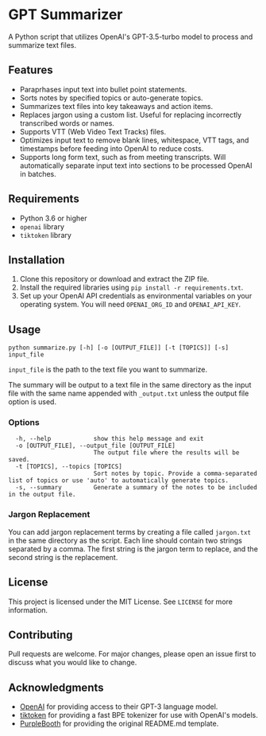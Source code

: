 # GPT Summarizer

A Python script that utilizes OpenAI's GPT-3.5-turbo model to process and summarize text files.

## Features
* Paraprhases input text into bullet point statements.
* Sorts notes by specified topics or auto-generate topics.
* Summarizes text files into key takeaways and action items.
* Replaces jargon using a custom list. Useful for replacing incorrectly transcribed words or names.
* Supports VTT (Web Video Text Tracks) files.
* Optimizes input text to remove blank lines, whitespace, VTT tags, and timestamps before feeding into OpenAI to reduce costs.
* Supports long form text, such as from meeting transcripts. Will automatically separate input text into sections to be processed OpenAI in batches.

## Requirements

* Python 3.6 or higher
* `openai` library
* `tiktoken` library

## Installation

1. Clone this repository or download and extract the ZIP file.
2. Install the required libraries using `pip install -r requirements.txt`.
3. Set up your OpenAI API credentials as environmental variables on your operating system. You will need `OPENAI_ORG_ID` and `OPENAI_API_KEY`.

## Usage
```
python summarize.py [-h] [-o [OUTPUT_FILE]] [-t [TOPICS]] [-s] input_file
```

`input_file` is the path to the text file you want to summarize.

The summary will be output to a text file in the same directory as the input file with the same name appended with `_output.txt` unless the output file option is used.

### Options
```
  -h, --help            show this help message and exit
  -o [OUTPUT_FILE], --output_file [OUTPUT_FILE]
                        The output file where the results will be saved.
  -t [TOPICS], --topics [TOPICS]
                        Sort notes by topic. Provide a comma-separated list of topics or use 'auto' to automatically generate topics.
  -s, --summary         Generate a summary of the notes to be included in the output file.

```


### Jargon Replacement

You can add jargon replacement terms by creating a file called `jargon.txt` in the same directory as the script. Each line should contain two strings separated by a comma. The first string is the jargon term to replace, and the second string is the replacement.

## License

This project is licensed under the MIT License. See `LICENSE` for more information.

## Contributing

Pull requests are welcome. For major changes, please open an issue first to discuss what you would like to change.

## Acknowledgments

* [OpenAI](https://openai.com/) for providing access to their GPT-3 language model.
* [tiktoken](https://github.com/openai/tiktoken) for providing a fast BPE tokenizer for use with OpenAI's models.
* [PurpleBooth](https://gist.github.com/PurpleBooth/109311bb0361f32d87a2) for providing the original README.md template.
